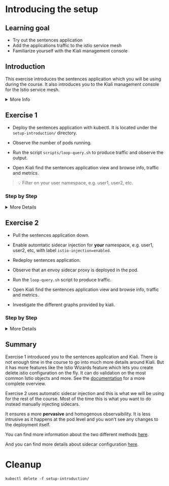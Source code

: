 [//]: # (Copyright, Eficode )
[//]: # (Origin: https://github.com/eficode-academy/istio-katas)
[//]: # (Tags: #sentences #kiali)

# Introducing the setup

## Learning goal

- Try out the sentences application
- Add the applications traffic to the istio service mesh
- Familiarize yourself with the Kiali management console

## Introduction

This exercise introduces the sentences application which you will be using during the course.
It also introduces you to the Kiali management console for the Istio service mesh.

<details>
    <summary> More Info </summary>

### Sentences application

This application implements a simple 'sentences' builder, which can build
sentences from the following simple algorithm:

```
age = random(0,100)
name = random(['Peter','Ray','Egon'])
return name + ' is ' + age + ' years'
```
The application is made up of three services, one which can be queried for the
random age, one which can be queried for a random name and a frontend sentence service, which
calls the two other through HTTP requests and formats the final sentences.

### Kiali

Kiali provides dashboards and observability by showing you the structure and 
health of your service mesh. It provides detailed metrics, Grafana access and 
integrates with Jaeger for distributed tracing.

One of it's most powerful features are it's graphs. They provide a powerful way 
to visualize the topology oy your service mesh. 

It provides four main graph renderings of the mesh telemetry.

* The **workload** graph provides the a detailed view of communication between workloads.

* The **app** graph aggregates the workloads with the same app labeling, which provides a more logical view.

* The **versioned app** graph aggregates by app, but breaks out the different versions providing traffic breakdowns that are version-specific.

* The **service** graph provides a high-level view, which aggregates all traffic for defined services.

</details>

## Exercise 1

- Deploy the sentences application with kubectl. It is located under the `setup-introduction/` directory.

- Observe the number of pods running.

- Run the script `scripts/loop-query.sh` to produce traffic and observe the output.

- Open Kiali find the sentences application view and browse info, traffic and metrics.

> :bulb: Filter on your user namespace, e.g. user1, user2, etc.

### Step by Step
<details>
    <summary> More Details </summary>

**Deploy version 1 of the sentences application**

Open a terminal in the root of the git repository (istio-katas) and use `kubectl` to deploy `v1` of the application.

```console
kubectl apply -f setup-introduction/
```

**Observe the number of services and pods running**

```console
kubectl get pod,svc
```

You should see something like:

```console
NAME                             READY   STATUS    RESTARTS   AGE
pod/age-7976688957-mbvzz         1/1     Running   0          2s
pod/name-v1-587b56cdf4-rwcwt     1/1     Running   0          2s
pod/sentences-6dffccb8c6-7fd57   1/1     Running   0          2s

NAME                TYPE        CLUSTER-IP       EXTERNAL-IP   PORT(S)          AGE
service/age         ClusterIP   172.20.123.133   <none>        5000/TCP         2s
service/name        ClusterIP   172.20.108.51    <none>        5000/TCP         2s
service/sentences   NodePort    172.20.168.218   <none>        5000:30326/TCP   2s
```

**Run the `loop-query.sh` script** 

In another shell, run the following to continuously query the sentence service and observe the output:

```console
./scripts/loop-query.sh
```

Traffic is now flowing between the services.

**Browse to kiali and investigate the traffic flow**

![Sentences with no sidecars](images/kiali-no-sidecars.png)

> :bulb:
> The red icons beside the workloads mean we have no istio sidecars deployed.
> Browse the different tabs to see that there is no traffic nor metrics being captured. 
> As there are no sidecars the traffic is not part of the istio service mesh.
> If there we sidecars you would see two containers per pod when you run `kubectl get pods`.

</details>

## Exercise 2

- Pull the sentences application down.

- Enable automtatic sidecar injection for **your** namespace, e.g. user1, user2, etc, with label `istio-injection=enabled`.

- Redeploy sentences application.

- Observe that an envoy sidecar proxy is deployed in the pod.
 
- Run the `loop-query.sh` script to produce traffic.

- Open Kiali find the sentences application view and browse info, traffic and metrics.

- Investigate the different graphs provided by kiali.

### Step by Step
<details>
    <summary> More Details </summary>

**Pull sentences application down**

```console
kubectl delete -f setup-introduction/
```

**Enable automatic sidecar injection**

```console
kubectl label namespace <USERNAME HERE> istio-injection=enabled
```

**Redeploy sentences application**

```console
kubectl apply -f setup-introduction/
```

**Observe the number of services and pods running**

```console
kubectl get pod,svc
```

You should see two containers per POD.

```console
NAME                                READY   STATUS    RESTARTS   AGE
pod/age-v1-6fccc84ff-kkdgn          2/2     Running   0          4m4s
pod/name-v1-6644f45d6f-lndkm        2/2     Running   0          4m4s
pod/sentences-v1-5bbf7bcfcb-fphpp   2/2     Running   0          4m4s

NAME                TYPE        CLUSTER-IP       EXTERNAL-IP   PORT(S)          AGE
service/age         ClusterIP   172.20.228.238   <none>        5000/TCP         4m5s
service/name        ClusterIP   172.20.213.23    <none>        5000/TCP         4m4s
service/sentences   NodePort    172.20.106.197   <none>        5000:32092/TCP   4m4s
```

**Observe envoy proxy**

```console
kubectl get pods -o=custom-columns=NAME:.metadata.name,CONTAINERS:.spec.containers[*].name
```

This should show an istio proxy sidecar for each service.

```console
NAME                            CONTAINERS
age-v1-676bf56bdd-m6bcj         age,istio-proxy
name-v1-587b56cdf4-6tnhs        name,istio-proxy
sentences-v1-6ccc9fdcc5-fzt2g   sentences,istio-proxy
```

**Run the loop-query.sh script**

```console
./scripts/loop-query.sh
```

**Browse kiali and investigate the traffic flow**

Now you can see there are sidecars and the traffic is part of the mesh. 

Browse the different tabs to see the traffic and metrics being captured.

> :bulb: It may take a minute before Kiali starts showing the traffic and 
> metrics. You can change the refresh rate in the top right hand corner.

![Sentences with sidecars](images/kiali-with-sidecars.png)

**Investigate the different graphs**

Browse to the graphs and investigate the **service**, **workload**, **app** 
and **versioned app** graphs. 

> :bulb: Use the display options to modify what is shown in the 
> different graphs. Showing request distribution is something
> we will be using often.

![Graph Details](images/kiali-details.png)


</details>

## Summary

Exercise 1 introduced you to the sentences application and Kiali. There is not 
enough time in the course to go into much more details around Kiali. But it has 
more features like the Istio Wizards feature which lets you create delete 
istio configuration on the fly. It can do validation on the most common Istio 
objects and more. See the [documentation](https://kiali.io/documentation/latest/features/) 
for a more complete overview.

Exercise 2 uses automatic sidecar injection and this is what we will be using 
for the rest of the course. Most of the time this is what you want to do instead 
manually injecting sidecars.

It ensures a more **pervasive** and homogenous observaibility. It is less intrusive as 
it happens at the pod level and you won't see any changes to the deployment itself.

You can find more information about the two different methods [here](https://istio.io/latest/docs/setup/additional-setup/sidecar-injection/).

And you can find more details about sidecar configuration [here](https://istio.io/latest/docs/concepts/traffic-management/#sidecars).

# Cleanup

```console
kubectl delete -f setup-introduction/
```
